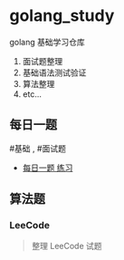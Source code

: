 # golang_study

golang 基础学习仓库

1. 面试题整理
2. 基础语法测试验证
3. 算法整理
4. etc...


## 每日一题

#基础 , #面试题

- [每日一题 练习](./daily/README.md)


## 算法题

### LeeCode

> 整理 LeeCode 试题

